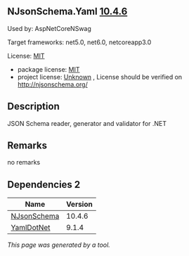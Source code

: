 NJsonSchema.Yaml [10.4.6](https://www.nuget.org/packages/NJsonSchema.Yaml/10.4.6)
--------------------

Used by: AspNetCoreNSwag

Target frameworks: net5.0, net6.0, netcoreapp3.0

License: [MIT](../../../../licenses/mit) 

- package license: [MIT](https://licenses.nuget.org/MIT) 
- project license: [Unknown](http://njsonschema.org/) , License should be verified on http://njsonschema.org/

Description
-----------
JSON Schema reader, generator and validator for .NET

Remarks
-----------
no remarks


Dependencies 2
-----------

|Name|Version|
|----------|:----|
|[NJsonSchema](../../../../packages/nuget.org/njsonschema/10.4.6)|10.4.6|
|[YamlDotNet](../../../../packages/nuget.org/yamldotnet/9.1.4)|9.1.4|

*This page was generated by a tool.*